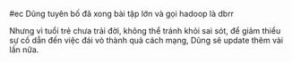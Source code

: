 #ec
Dũng tuyên bố đã xong bài tập lớn và gọi hadoop là dbrr

Nhưng vì tuổi trẻ chưa trải đời, không thể tránh khỏi sai sót, để giảm thiểu sự cố dẫn đến việc đái vò thành quả cách mạng, Dũng sẽ update thêm vài lần nữa.
